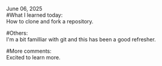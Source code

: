 June 06, 2025  
#What I learned today:  
How to clone and fork a repository.  

#Others:  
I'm a bit familliar with git and this has been a good refresher.  

#More comments:  
Excited to learn more.  